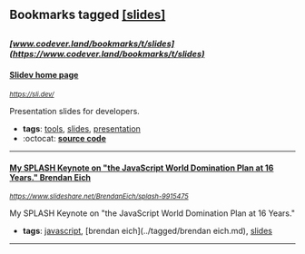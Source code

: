 ## Bookmarks tagged [[slides]](https://www.codever.land/search?q=[slides])

_<sup><sup>[www.codever.land/bookmarks/t/slides](https://www.codever.land/bookmarks/t/slides)</sup></sup>_
---
#### [Slidev home page](https://sli.dev/)
_<sup>https://sli.dev/</sup>_

Presentation slides for developers.
* **tags**: [tools](../tagged/tools.md), [slides](../tagged/slides.md), [presentation](../tagged/presentation.md)
* :octocat: **[source code](https://github.com/slidevjs/slidev)**
---
#### [My SPLASH Keynote on "the JavaScript World Domination Plan at 16 Years." Brendan Eich](https://www.slideshare.net/BrendanEich/splash-9915475)
_<sup>https://www.slideshare.net/BrendanEich/splash-9915475</sup>_

My SPLASH Keynote on "the JavaScript World Domination Plan at 16 Years."
* **tags**: [javascript](../tagged/javascript.md), [brendan eich](../tagged/brendan eich.md), [slides](../tagged/slides.md)
---
